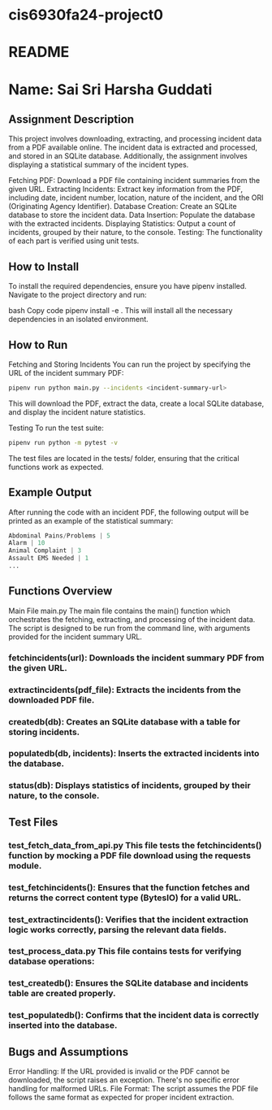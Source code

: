 # cis6930fa24-project0

# README

# Name: Sai Sri Harsha Guddati
## Assignment Description
This project involves downloading, extracting, and processing incident data from a PDF available online. The incident data is extracted and processed, and stored in an SQLite database. Additionally, the assignment involves displaying a statistical summary of the incident types.

Fetching PDF: Download a PDF file containing incident summaries from the given URL.
Extracting Incidents: Extract key information from the PDF, including date, incident number, location, nature of the incident, and the ORI (Originating Agency Identifier).
Database Creation: Create an SQLite database to store the incident data.
Data Insertion: Populate the database with the extracted incidents.
Displaying Statistics: Output a count of incidents, grouped by their nature, to the console.
Testing: The functionality of each part is verified using unit tests.
## How to Install
To install the required dependencies, ensure you have pipenv installed. Navigate to the project directory and run:

bash
Copy code
pipenv install -e .
This will install all the necessary dependencies in an isolated environment.

## How to Run
Fetching and Storing Incidents
You can run the project by specifying the URL of the incident summary PDF:

```bash Copy code
pipenv run python main.py --incidents <incident-summary-url>
```
This will download the PDF, extract the data, create a local SQLite database, and display the incident nature statistics.

Testing
To run the test suite:

```bash Copy code
pipenv run python -m pytest -v
```
The test files are located in the tests/ folder, ensuring that the critical functions work as expected.

## Example Output
After running the code with an incident PDF, the following output will be printed as an example of the statistical summary:

```python Copy code
Abdominal Pains/Problems | 5
Alarm | 10
Animal Complaint | 3
Assault EMS Needed | 1
...
```
## Functions Overview
Main File
main.py The main file contains the main() function which orchestrates the fetching, extracting, and processing of the incident data. The script is designed to be run from the command line, with arguments provided for the incident summary URL.

### fetchincidents(url): Downloads the incident summary PDF from the given URL.
### extractincidents(pdf_file): Extracts the incidents from the downloaded PDF file.
### createdb(db): Creates an SQLite database with a table for storing incidents.
### populatedb(db, incidents): Inserts the extracted incidents into the database.
### status(db): Displays statistics of incidents, grouped by their nature, to the console.
## Test Files
### test_fetch_data_from_api.py This file tests the fetchincidents() function by mocking a PDF file download using the requests module.
### test_fetchincidents(): Ensures that the function fetches and returns the correct content type (BytesIO) for a valid URL.
### test_extractincidents(): Verifies that the incident extraction logic works correctly, parsing the relevant data fields.
### test_process_data.py This file contains tests for verifying database operations:

### test_createdb(): Ensures the SQLite database and incidents table are created properly.
### test_populatedb(): Confirms that the incident data is correctly inserted into the database.
## Bugs and Assumptions
Error Handling: If the URL provided is invalid or the PDF cannot be downloaded, the script raises an exception. There's no specific error handling for malformed URLs.
File Format: The script assumes the PDF file follows the same format as expected for proper incident extraction.

